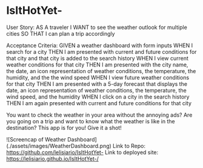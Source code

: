 # IsItHotYet-

User Story:
AS A traveler I WANT to see the weather outlook for multiple cities SO THAT I can plan a trip accordingly

Acceptance Criteria:
GIVEN a weather dashboard with form inputs
WHEN I search for a city
THEN I am presented with current and future conditions for that city and that city is added to the search history
WHEN I view current weather conditions for that city
THEN I am presented with the city name, the date, an icon representation of weather conditions, the temperature, the humidity, and the the wind speed
WHEN I view future weather conditions for that city
THEN I am presented with a 5-day forecast that displays the date, an icon representation of weather conditions, the temperature, the wind speed, and the humidity
WHEN I click on a city in the search history
THEN I am again presented with current and future conditions for that city

You want to check the weather in your area without the annoying ads? Are you going on a trip and want to know what the weather is like in the destination? This app is for you! Give it a shot!

![Screencap of Weather Dashboard] (./assets/images/WeatherDashboard.png)
Link to Repo: https://github.com/lelisiario/IsItHotYet-
Link to deployed site: https://lelisiario.github.io/IsItHotYet-/
